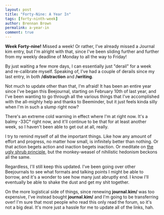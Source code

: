 ```yaml
---
layout: post
title: "Forty-Nine: A Year In"
tags: [forty-ninth-week]
author: Brennan Brown
permalink: a-year-in
comment: true
---
```


**Week Forty-nine!** Missed a week! Or rather, I've already missed a Journal kim entry, but I'm alright with that, since I've been sliding further and further from my weekly deadline of Monday to all the way to Friday! 

By just waiting a few more days, I can essentially just "derail" for a week and re-calibrate myself. Speaking of, I've had a couple of derails since my last entry, in both **/distraction** and **/writing**. 

Not much to update other than that, I'm afraid! It has been an entire year since I've began this Beejournal, starting on February 10th of last year, and I've been wanting to go through all the various things that I've accomplished with the all-mighty help and thanks to Beeminder, but it just feels kinda silly when I'm in such a slump right now?

There's an extreme cold warning in effect where I'm at right now. It's a balmy -33C° right now, and it'll continue to be that for at least another week, so I haven't been able to get out at all, really. 

I try to remind myself of all the important things. Like how any amount of effort and progress, no matter how small, is infinitely better than nothing. Or that action begets action and inaction begets inaction. Or meditate on [the ugly shrub principle](https://wandernotebook.com/how-to-start-off-2020-on-the-right-foot/), but the monkey-weasel of nihilistic hedonism beckons all the same. 

Regardless, I'll still keep this updated. I've been going over other Beejournals to see what formats and talking points I might be able to borrow, and it's a wonder to see how many just abruptly end. I know I'll eventually be able to shake the dust and get my shit together.

On the more logistical side of things, since renewing **journal.kim/** was too expensive, I've instead bought **journal.kim/** and I'm going to be transferring over! I'm sure that most people who read this only read the forum, so it's not a big deal. It's more just a hassle for me to update all of the links, hah.
